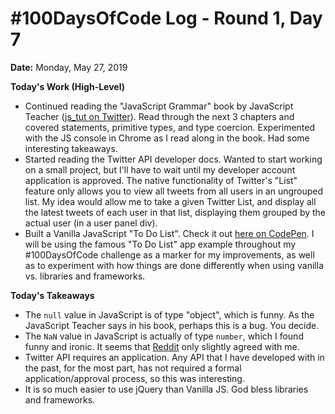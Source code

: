# #100DaysOfCode Log - Round 1, Day 7

**Date:** Monday, May 27, 2019


**Today's Work (High-Level)**
- Continued reading the "JavaScript Grammar" book by JavaScript Teacher ([js_tut on Twitter](https://twitter.com/js_tut)). Read through the next 3 chapters and covered statements, primitive types, and type coercion. Experimented with the JS console in Chrome as I read along in the book. Had some interesting takeaways.
- Started reading the Twitter API developer docs. Wanted to start working on a small project, but I'll have to wait until my developer account application is approved. The native functionality of Twitter's "List" feature only allows you to view all tweets from all users in an ungrouped list. My idea would allow me to take a given Twitter List, and display all the latest tweets of each user in that list, displaying them grouped by the actual user (in a user panel div).
- Built a Vanilla JavaScript "To Do List". Check it out [here on CodePen](https://codepen.io/corykeane/pen/oRMvLX). I will be using the famous "To Do List" app example throughout my #100DaysOfCode challenge as a marker for my improvements, as well as to experiment with how things are done differently when using vanilla vs. libraries and frameworks.

**Today's Takeaways**
- The `null` value in JavaScript is of type "object", which is funny. As the JavaScript Teacher says in his book, perhaps this is a bug. You decide.
- The `NaN` value in JavaScript is actually of type `number`, which I found funny and ironic. It seems that [Reddit](https://www.reddit.com/r/ProgrammerHumor/comments/bts2hy/javascript_is_a_big_fat_liar/) only slightly agreed with me.
- Twitter API requires an application. Any API that I have developed with in the past, for the most part, has not required a formal application/approval process, so this was interesting.
- It is so much easier to use jQuery than Vanilla JS. God bless libraries and frameworks.
